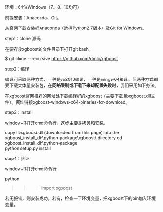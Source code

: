 环境：64位Windows（7、8、10均可）

前提安装：Anaconda、Git。

从官网下载安装好Anaconda（选择Python2.7版本）及Git for Windows。


step1：clone 源码

在要存放xgboost的文件目录下打开git bash。

$ git clone --recursive https://github.com/dmlc/xgboost


step2：编译

编译可采取两种方式，一种是vs2013编译，一种是mingw64编译。但两种方式都要下载大体量安装包，在**网络限制或下载下来却配置失败**时，我们采用如下办法。

在xgboost官网推荐的网址处下载编译好的xgboost（主要下载 libxgboost.dll文件）。网址链接xgboost-windows-x64-binaries-for-download。


step3：install

window+R打开cmd命令行，这步主要是拷贝和安装。

copy libxgboost.dll (downloaded from this page) into the xgboost_install_dir\python-package\xgboost\ directory
cd xgboost_install_dir\python-package\
python setup.py install


step4：验证

window+R打开cmd命令行

python
>>>import xgboost

若无报错，则安装成功。若有，检查一下环境变量，把xgboost下的bin加入环境变量。
